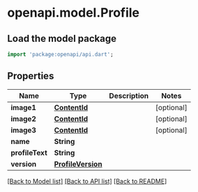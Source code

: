 # openapi.model.Profile

## Load the model package
```dart
import 'package:openapi/api.dart';
```

## Properties
Name | Type | Description | Notes
------------ | ------------- | ------------- | -------------
**image1** | [**ContentId**](ContentId.md) |  | [optional] 
**image2** | [**ContentId**](ContentId.md) |  | [optional] 
**image3** | [**ContentId**](ContentId.md) |  | [optional] 
**name** | **String** |  | 
**profileText** | **String** |  | 
**version** | [**ProfileVersion**](ProfileVersion.md) |  | 

[[Back to Model list]](../README.md#documentation-for-models) [[Back to API list]](../README.md#documentation-for-api-endpoints) [[Back to README]](../README.md)


